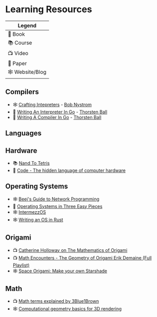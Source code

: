 # Learning Resources

| Legend |
| ---  |
| 📕 Book |
| 📚 Course |
| 📺 Video |
| 📝 Paper |
| 🕸 Website/Blog |

## Compilers

* 🕸 [Crafting Intepreters](https://craftinginterpreters.com/) - [Bob Nystrom](http://journal.stuffwithstuff.com/)
* 📕 [Writing An Interpreter In Go](https://interpreterbook.com) - [Thorsten Ball](https://thorstenball.com/)
* 📕 [Writing A Compiler In Go](https://compilerbook.com) - [Thorsten Ball](https://thorstenball.com/)

## Languages

## Hardware

* 📚 [Nand To Tetris](https://www.nand2tetris.org/)
* 📕 [Code - The hidden language of computer hardware](https://www.goodreads.com/book/show/44882.Code)

## Operating Systems

* 🕸 [Beej's Guide to Network Programming](https://beej.us/guide/bgnet/)
* 📕 [Operating Systems in Three Easy Pieces](http://pages.cs.wisc.edu/~remzi/OSTEP/)
* 🕸 [IntermezzOS](https://intermezzos.github.io/)
* 🕸 [Writing an OS in Rust](https://os.phil-opp.com/)

## Origami

* 📺 [Catherine Holloway on The Mathematics of Origami](https://www.youtube.com/watch?v=bqZc4ME_38U&feature=)
* 📺 [Math Encounters - The Geometry of Origami Erik Demaine (Full Playlist)](https://www.youtube.com/watch?v=oUnNkHGXefA&list=PL9A1D56E0E22EA9A9)
* 🕸 [Space Origami: Make your own Starshade](https://www.jpl.nasa.gov/edu/learn/project/space-origami-make-your-own-starshade/)

## Math

* 📺 [Math terms explained by 3Blue1Brown](https://www.youtube.com/channel/UCYO_jab_esuFRV4b17AJtAw)
* 🕸 [Computational geometry basics for 3D rendering](https://www.scratchapixel.com/)
